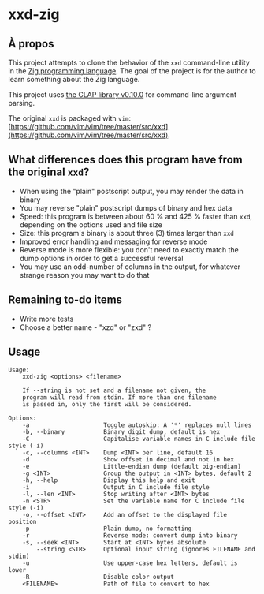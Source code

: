 # xxd-zig

## À propos

This project attempts to clone the behavior of the `xxd` command-line utility in the [Zig programming language](https://ziglang.org). The goal of the project is for the author to learn something about the Zig language.

This project uses [the CLAP library v0.10.0](https://github.com/Hejsil/zig-clap/releases/tag/0.10.0) for command-line argument parsing.

The original `xxd` is packaged with `vim`: [https://github.com/vim/vim/tree/master/src/xxd](https://github.com/vim/vim/tree/master/src/xxd).

## What differences does this program have from the original `xxd`?

- When using the "plain" postscript output, you may render the data in binary
- You may reverse "plain" postscript dumps of binary and hex data
- Speed: this program is between about 60 % and 425 % faster than `xxd`, depending on the options used and file size
- Size: this program's binary is about three (3) times larger than `xxd`
- Improved error handling and messaging for reverse mode
- Reverse mode is more flexible: you don't need to exactly match the dump options in order to get a successful reversal
- You may use an odd-number of columns in the output, for whatever strange
  reason you may want to do that

## Remaining to-do items

 - Write more tests
 - Choose a better name - "xzd" or "zxd" ?

## Usage

```
Usage:
    xxd-zig <options> <filename>

    If --string is not set and a filename not given, the
    program will read from stdin. If more than one filename
    is passed in, only the first will be considered.

Options:
    -a                     Toggle autoskip: A '*' replaces null lines
    -b, --binary           Binary digit dump, default is hex
    -C                     Capitalise variable names in C include file style (-i)
    -c, --columns <INT>    Dump <INT> per line, default 16
    -d                     Show offset in decimal and not in hex
    -e                     Little-endian dump (default big-endian)
    -g <INT>               Group the output in <INT> bytes, default 2
    -h, --help             Display this help and exit
    -i                     Output in C include file style
    -l, --len <INT>        Stop writing after <INT> bytes
    -n <STR>               Set the variable name for C include file style (-i)
    -o, --offset <INT>     Add an offset to the displayed file position
    -p                     Plain dump, no formatting
    -r                     Reverse mode: convert dump into binary
    -s, --seek <INT>       Start at <INT> bytes absolute
        --string <STR>     Optional input string (ignores FILENAME and stdin)
    -u                     Use upper-case hex letters, default is lower
    -R                     Disable color output
    <FILENAME>             Path of file to convert to hex
```
